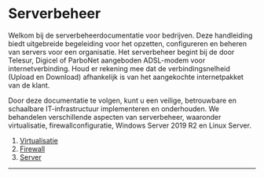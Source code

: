 # Serverbeheer

Welkom bij de serverbeheerdocumentatie voor bedrijven. Deze handleiding biedt uitgebreide begeleiding voor het opzetten, configureren en beheren van servers voor een organisatie. Het serverbeheer begint bij de door Telesur, Digicel of ParboNet aangeboden ADSL-modem voor internetverbinding. Houd er rekening mee dat de verbindingsnelheid (Upload en Download) afhankelijk is van het aangekochte internetpakket van de klant.

Door deze documentatie te volgen, kunt u een veilige, betrouwbare en schaalbare IT-infrastructuur implementeren en onderhouden. We behandelen verschillende aspecten van serverbeheer, waaronder virtualisatie, firewallconfiguratie, Windows Server 2019 R2 en Linux Server.

1. [Virtualisatie](../Virtualisatie/proxmox-ve)
2. [Firewall](../Firewall/pfsense)
3. [Server](../Server/windows-server-2019)

---


